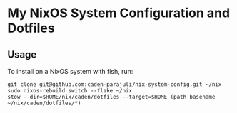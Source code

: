 # My NixOS System Configuration and Dotfiles

## Usage

To install on a NixOS system with fish, run:

```fish
git clone git@github.com:caden-parajuli/nix-system-config.git ~/nix
sudo nixos-rebuild switch --flake ~/nix
stow --dir=$HOME/nix/caden/dotfiles --target=$HOME (path basename ~/nix/caden/dotfiles/*)
```
